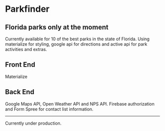 Parkfinder
===
Florida parks only at the moment
---

Currently available for 10 of the best parks in the state of Florida. Using materialize for styling, google api for directions
and active api for park activities and extras.

Front End
---
Materialize

Back End
---
Google Maps API, Open Weather API and NPS API.  Firebase authorization and Form Spree for contact list information.

---
Currently under production.
